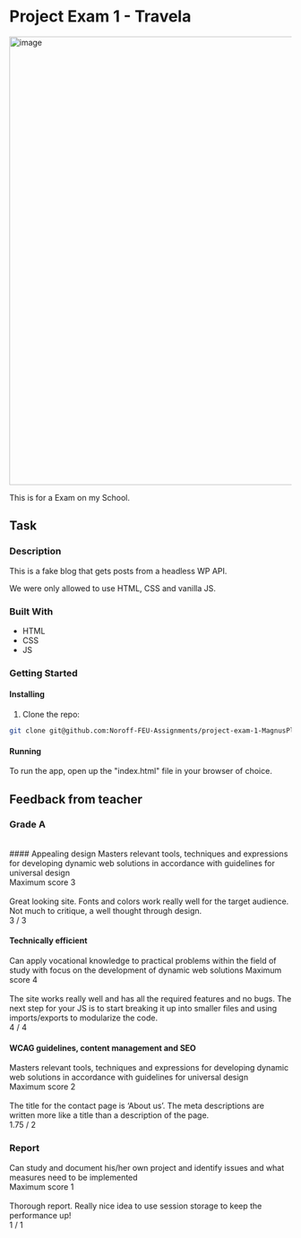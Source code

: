 # Project Exam 1 - Travela

<img width="801" alt="image" src="https://user-images.githubusercontent.com/93226629/231701607-43ce1dce-2aae-4e58-878f-e8a70fd32af6.png">

This is for a Exam on my School.

## Task

### Description 

This is a fake blog that gets posts from a headless WP API.</br>

We were only allowed to use HTML, CSS and vanilla JS.</br>

### Built With

- HTML
- CSS
- JS

### Getting Started

#### Installing

1. Clone the repo:

```bash
git clone git@github.com:Noroff-FEU-Assignments/project-exam-1-MagnusPladsen.git
```

#### Running

To run the app, open up the "index.html" file in your browser of choice.


## Feedback from teacher
### Grade	A
</br>
#### Appealing design
Masters relevant tools, techniques and expressions for developing dynamic web solutions in accordance with guidelines for universal design </br>
Maximum score 3	</br></br>
Great looking site. Fonts and colors work really well for the target audience. Not much to critique, a well thought through design.</br>
3 / 3

#### Technically efficient
Can apply vocational knowledge to practical problems within the field of study with focus on the development of dynamic web solutions
Maximum score 4	</br></br>
The site works really well and has all the required features and no bugs. The next step for your JS is to start breaking it up into smaller files and using imports/exports to modularize the code.</br>
4 / 4

#### WCAG guidelines, content management and SEO
Masters relevant tools, techniques and expressions for developing dynamic web solutions in accordance with guidelines for universal design</br>
Maximum score 2	</br></br>
The title for the contact page is ‘About us’. The meta descriptions are written more like a title than a description of the page.</br>
1.75 / 2

### Report
Can study and document his/her own project and identify issues and what measures need to be implemented</br>
Maximum score 1	</br></br>
Thorough report. Really nice idea to use session storage to keep the performance up!</br>
1 / 1
